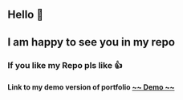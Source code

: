 ## **Hello 👋**

## **I am happy to see you in my repo**

### If you like my Repo pls like 👍

#### Link to my demo version of portfolio [~~ Demo ~~](https://alone025.github.io/portfolio-NFT-website/core.html)
